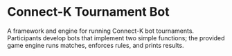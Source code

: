 # Connect-K Tournament Bot

A framework and engine for running Connect-K bot tournaments. Participants develop bots that implement two simple functions; the provided game engine runs matches, enforces rules, and prints results.

